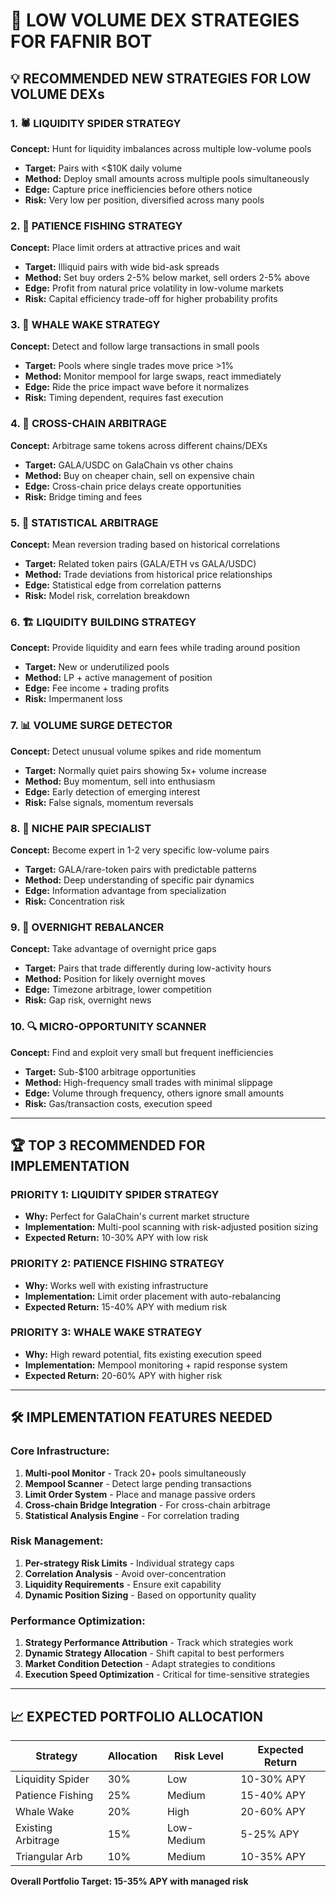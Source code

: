 # 🎯 LOW VOLUME DEX STRATEGIES FOR FAFNIR BOT

## 💡 **RECOMMENDED NEW STRATEGIES FOR LOW VOLUME DEXs**

### 1. 🕷️ **LIQUIDITY SPIDER STRATEGY**
**Concept:** Hunt for liquidity imbalances across multiple low-volume pools
- **Target:** Pairs with <$10K daily volume
- **Method:** Deploy small amounts across multiple pools simultaneously
- **Edge:** Capture price inefficiencies before others notice
- **Risk:** Very low per position, diversified across many pools

### 2. 🎣 **PATIENCE FISHING STRATEGY**
**Concept:** Place limit orders at attractive prices and wait
- **Target:** Illiquid pairs with wide bid-ask spreads
- **Method:** Set buy orders 2-5% below market, sell orders 2-5% above
- **Edge:** Profit from natural price volatility in low-volume markets
- **Risk:** Capital efficiency trade-off for higher probability profits

### 3. 🌊 **WHALE WAKE STRATEGY**
**Concept:** Detect and follow large transactions in small pools
- **Target:** Pools where single trades move price >1%
- **Method:** Monitor mempool for large swaps, react immediately
- **Edge:** Ride the price impact wave before it normalizes
- **Risk:** Timing dependent, requires fast execution

### 4. 🔄 **CROSS-CHAIN ARBITRAGE**
**Concept:** Arbitrage same tokens across different chains/DEXs
- **Target:** GALA/USDC on GalaChain vs other chains
- **Method:** Buy on cheaper chain, sell on expensive chain
- **Edge:** Cross-chain price delays create opportunities
- **Risk:** Bridge timing and fees

### 5. 🎲 **STATISTICAL ARBITRAGE**
**Concept:** Mean reversion trading based on historical correlations
- **Target:** Related token pairs (GALA/ETH vs GALA/USDC)
- **Method:** Trade deviations from historical price relationships
- **Edge:** Statistical edge from correlation patterns
- **Risk:** Model risk, correlation breakdown

### 6. 🏗️ **LIQUIDITY BUILDING STRATEGY**
**Concept:** Provide liquidity and earn fees while trading around position
- **Target:** New or underutilized pools
- **Method:** LP + active management of position
- **Edge:** Fee income + trading profits
- **Risk:** Impermanent loss

### 7. 📊 **VOLUME SURGE DETECTOR**
**Concept:** Detect unusual volume spikes and ride momentum
- **Target:** Normally quiet pairs showing 5x+ volume increase
- **Method:** Buy momentum, sell into enthusiasm
- **Edge:** Early detection of emerging interest
- **Risk:** False signals, momentum reversals

### 8. 🎯 **NICHE PAIR SPECIALIST**
**Concept:** Become expert in 1-2 very specific low-volume pairs
- **Target:** GALA/rare-token pairs with predictable patterns
- **Method:** Deep understanding of specific pair dynamics
- **Edge:** Information advantage from specialization
- **Risk:** Concentration risk

### 9. 🌙 **OVERNIGHT REBALANCER**
**Concept:** Take advantage of overnight price gaps
- **Target:** Pairs that trade differently during low-activity hours
- **Method:** Position for likely overnight moves
- **Edge:** Timezone arbitrage, lower competition
- **Risk:** Gap risk, overnight news

### 10. 🔍 **MICRO-OPPORTUNITY SCANNER**
**Concept:** Find and exploit very small but frequent inefficiencies
- **Target:** Sub-$100 arbitrage opportunities
- **Method:** High-frequency small trades with minimal slippage
- **Edge:** Volume through frequency, others ignore small amounts
- **Risk:** Gas/transaction costs, execution speed

---

## 🏆 **TOP 3 RECOMMENDED FOR IMPLEMENTATION**

### **PRIORITY 1: LIQUIDITY SPIDER STRATEGY**
- **Why:** Perfect for GalaChain's current market structure
- **Implementation:** Multi-pool scanning with risk-adjusted position sizing
- **Expected Return:** 10-30% APY with low risk

### **PRIORITY 2: PATIENCE FISHING STRATEGY**
- **Why:** Works well with existing infrastructure
- **Implementation:** Limit order placement with auto-rebalancing
- **Expected Return:** 15-40% APY with medium risk

### **PRIORITY 3: WHALE WAKE STRATEGY**
- **Why:** High reward potential, fits existing execution speed
- **Implementation:** Mempool monitoring + rapid response system
- **Expected Return:** 20-60% APY with higher risk

---

## 🛠️ **IMPLEMENTATION FEATURES NEEDED**

### **Core Infrastructure:**
1. **Multi-pool Monitor** - Track 20+ pools simultaneously
2. **Mempool Scanner** - Detect large pending transactions
3. **Limit Order System** - Place and manage passive orders
4. **Cross-chain Bridge Integration** - For cross-chain arbitrage
5. **Statistical Analysis Engine** - For correlation trading

### **Risk Management:**
1. **Per-strategy Risk Limits** - Individual strategy caps
2. **Correlation Analysis** - Avoid over-concentration
3. **Liquidity Requirements** - Ensure exit capability
4. **Dynamic Position Sizing** - Based on opportunity quality

### **Performance Optimization:**
1. **Strategy Performance Attribution** - Track which strategies work
2. **Dynamic Strategy Allocation** - Shift capital to best performers
3. **Market Condition Detection** - Adapt strategies to conditions
4. **Execution Speed Optimization** - Critical for time-sensitive strategies

---

## 📈 **EXPECTED PORTFOLIO ALLOCATION**

| Strategy | Allocation | Risk Level | Expected Return |
|----------|------------|------------|----------------|
| Liquidity Spider | 30% | Low | 10-30% APY |
| Patience Fishing | 25% | Medium | 15-40% APY |
| Whale Wake | 20% | High | 20-60% APY |
| Existing Arbitrage | 15% | Low-Medium | 5-25% APY |
| Triangular Arb | 10% | Medium | 10-35% APY |

**Overall Portfolio Target: 15-35% APY with managed risk**
